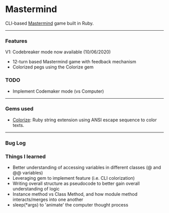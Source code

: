# Mastermind
CLI-based [Mastermind](https://en.wikipedia.org/wiki/Mastermind_(board_game)) game built in Ruby.

---

### Features
V1: Codebreaker mode now available (10/06/2020)
- 12-turn based Mastermind game with feedback mechanism
- Colorized pegs using the Colorize gem

### TODO
- Implement Codemaker mode (vs Computer)

---

### Gems used
- [Colorize](https://github.com/fazibear/colorize): Ruby string extension using ANSI escape sequence to color texts.

---

### Bug Log

### Things I learned
- Better understanding of accessing variables in different classes (@ and @@ variables)
- Leveraging gem to implement feature (i.e. CLI colorization)
- Writing overall structure as pseudocode to better gain overall understanding of logic
- Instance method vs Class Method, and how module method interacts/merges into one another
- sleep(*args) to 'animate' the computer thought process


